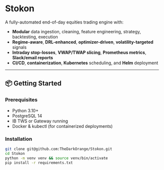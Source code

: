 # Stokon

A fully-automated end-of-day equities trading engine with:

- **Modular** data ingestion, cleaning, feature engineering, strategy, backtesting, execution
- **Regime-aware**, **DRL-enhanced**, **optimizer-driven**, **volatility-targeted** signals
- **Intraday stop-losses**, **VWAP/TWAP slicing**, **Prometheus metrics**, **Slack/email reports**
- **CI/CD**, **containerization**, **Kubernetes** scheduling, and **Helm** deployment

---

## 📦 Getting Started

### Prerequisites

- Python 3.10+
- PostgreSQL 14
- IB TWS or Gateway running
- Docker & kubectl (for containerized deployments)

### Installation

```bash
git clone git@github.com:TheDarkOrange/Stokon.git
cd Stokon
python -m venv venv && source venv/bin/activate
pip install -r requirements.txt
```
